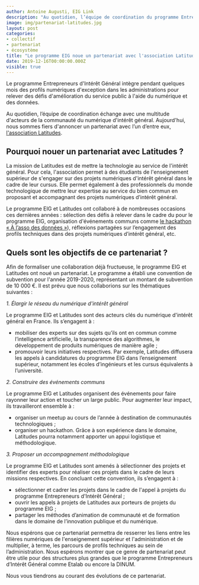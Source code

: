 ```yaml
---
author: Antoine Augusti, EIG Link
description: "Au quotidien, l’équipe de coordination du programme Entrepreneurs d'Intérêt Général échange avec une multitude d'acteurs de la communauté du numérique d'intérêt général. Aujourd'hui, nous sommes fiers d'annoncer un partenariat avec l'association Latitudes"
image: img/partenariat-latitudes.jpg
layout: post
categories:
- collectif
- partenariat 
- écosystème
title: "Le programme EIG noue un partenariat avec l'association Latitudes"
date: 2019-12-16T00:00:00.000Z
visible: true
---
```


Le programme Entrepreneurs d'Intérêt Général  intègre pendant quelques mois des profils numériques d'exception dans les administrations pour relever des défis d'amélioration du service public à l'aide du numérique et des données. 

Au quotidien, l’équipe de coordination échange avec une multitude d'acteurs de la communauté du numérique d'intérêt général. Aujourd'hui, nous sommes fiers d'annoncer un partenariat avec l’un d’entre eux, [l'association Latitudes](https://www.latitudes.cc).

## Pourquoi nouer un partenariat avec Latitudes ? 

La mission de Latitudes est de mettre la technologie au service de l'intérêt général. Pour cela, l'association permet à des étudiants de l'enseignement supérieur de s'engager sur des projets numériques d'intérêt général dans le cadre de leur cursus. Elle permet également à des professionnels du monde technologique de mettre leur expertise au service du bien commun en proposant et accompagnant des projets numériques d’intérêt général. 

Le programme EIG et Latitudes ont collaboré à de nombreuses occasions ces dernières années : sélection des défis à relever dans le cadre du pour le programme EIG, organisation d'événements communs comme [le hackathon « À l’asso des données »](https://www.etalab.gouv.fr/hackathon-a-lasso-des-donnees)), réflexions partagées sur l’engagement des profils techniques dans des projets numériques d’intérêt général, etc.

## Quels sont les objectifs de ce partenariat ?

Afin de formaliser une collaboration déjà fructueuse, le programme EIG et Latitudes ont noué un partenariat. Le programme a établi une convention de subvention pour l'année 2019-2020, représentant un montant de subvention de 10 000 €. Il est prévu que nous collaborions sur les thématiques suivantes :

_1. Élargir le réseau du numérique d'intérêt général_

Le programme EIG et Latitudes sont des acteurs clés du numérique d'intérêt général en France. Ils s’engagent à :

*   mobiliser des experts sur des sujets qu’ils ont en commun comme l’intelligence artificielle, la transparence des algorithmes, le développement de produits numériques de manière agile&nbsp;;
*   promouvoir leurs initiatives respectives. Par exemple, Latitudes diffusera les appels à candidatures du programme EIG dans l’enseignement supérieur, notamment les écoles d’ingénieurs et les cursus équivalents à l’université.

_2. Construire des événements communs_

Le programme EIG et Latitudes organisent des événements pour faire rayonner leur action et toucher un large public. Pour augmenter leur impact, ils travailleront ensemble à :


*   organiser un meetup au cours de l’année à destination de communautés technologiques&nbsp;;
*   organiser un hackathon. Grâce à son expérience dans le domaine, Latitudes pourra notamment apporter un appui logistique et méthodologique.

_3. Proposer un accompagnement méthodologique_

Le programme EIG et Latitudes sont amenés à sélectionner des projets et identifier des experts pour réaliser ces projets dans le cadre de leurs missions respectives. En concluant cette convention, ils s’engagent à :


*   sélectionner et cadrer les projets dans le cadre de l'appel à projets du programme Entrepreneurs d'Intérêt Général&nbsp;;
*   ouvrir les appels à projets de Latitudes aux porteurs de projets du programme EIG&nbsp;;
*   partager les méthodes d’animation de communauté et de formation dans le domaine de l’innovation publique et du numérique.

Nous espérons que ce partenariat permettra de resserrer les liens entre les filières numériques de l'enseignement supérieur et l'administration et de multiplier, à terme, les parcours de profils techniques au sein de l’administration. Nous espérons montrer que ce genre de partenariat peut être utile pour des structures plus grandes que le programme Entrepreneurs d’Intérêt Général comme Etalab ou encore la DINUM.

Nous vous tiendrons au courant des évolutions de ce partenariat.
